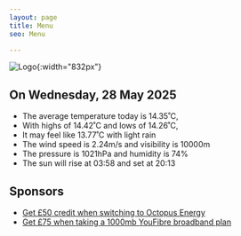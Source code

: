 ```yaml
---
layout: page
title: Menu
seo: Menu

---
```


![Logo](/images/logo.jpg){:width="832px"}

<!-- weather_marker starts -->
## On Wednesday, 28 May 2025

- The average temperature today is 14.35˚C,
- With highs of 14.42˚C and lows of 14.26˚C,
- It may feel like 13.77˚C with light rain
- The wind speed is 2.24m/s and visibility is 10000m
- The pressure is 1021hPa and humidity is 74%
- The sun will rise at 03:58 and set at 20:13

<!-- weather_marker ends -->

## Sponsors

- [Get £50 credit when switching to Octopus Energy](https://bit.ly/3oD1nnS)
- [Get £75 when taking a 1000mb YouFibre broadband plan](https://aklam.io/91zWhU?)
